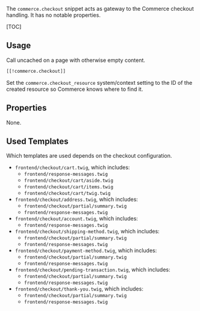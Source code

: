 The `commerce.checkout` snippet acts as gateway to the Commerce checkout handling. It has no notable properties. 

[TOC]

## Usage

Call uncached on a page with otherwise empty content. 

```` html
[[!commerce.checkout]]
````

Set the `commerce.checkout_resource` system/context setting to the ID of the created resource so Commerce knows where to find it.

## Properties

None. 

## Used Templates

Which templates are used depends on the checkout configuration. 

- `frontend/checkout/cart.twig`, which includes:
    - `frontend/response-messages.twig`
    - `frontend/checkout/cart/aside.twig`
    - `frontend/checkout/cart/items.twig`
    - `frontend/checkout/cart/twig.twig`
- `frontend/checkout/address.twig`, which includes:
    - `frontend/checkout/partial/summary.twig`
    - `frontend/response-messages.twig`
- `frontend/checkout/account.twig`, which includes:
    - `frontend/response-messages.twig`
- `frontend/checkout/shipping-method.twig`, which includes:
    - `frontend/checkout/partial/summary.twig`
    - `frontend/response-messages.twig`
- `frontend/checkout/payment-method.twig`, which includes:
    - `frontend/checkout/partial/summary.twig`
    - `frontend/response-messages.twig`
- `frontend/checkout/pending-transaction.twig`, which includes:
    - `frontend/checkout/partial/summary.twig`
    - `frontend/response-messages.twig`
- `frontend/checkout/thank-you.twig`, which includes:
    - `frontend/checkout/partial/summary.twig`
    - `frontend/response-messages.twig`
